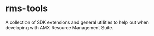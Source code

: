 rms-tools
=========

A collection of SDK extensions and general utilities to help out when developing with AMX Resource Management Suite.

